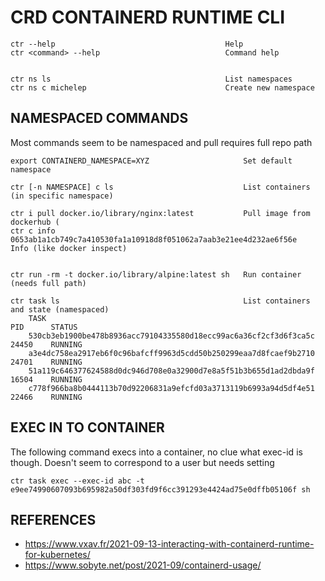 # CRD CONTAINERD RUNTIME CLI


    ctr --help                                      Help
    ctr <command> --help                            Command help


    ctr ns ls                                       List namespaces
    ctr ns c michelep                               Create new namespace


## NAMESPACED COMMANDS

Most commands seem to be namespaced and pull requires full repo path

    export CONTAINERD_NAMESPACE=XYZ                     Set default namespace

    ctr [-n NAMESPACE] c ls                             List containers (in specific namespace)

    ctr i pull docker.io/library/nginx:latest           Pull image from dockerhub (
    ctr c info 0653ab1a1cb749c7a410530fa1a10918d8f051062a7aab3e21ee4d232ae6f56e         Info (like docker inspect)


    ctr run -rm -t docker.io/library/alpine:latest sh   Run container (needs full path)    

    ctr task ls                                         List containers and state (namespaced)
        TASK                                                                PID      STATUS
        530cb3eb1900be478b8936acc79104335580d18ecc99ac6a36cf2cf3d6f3ca5c    24450    RUNNING
        a3e4dc758ea2917eb6f0c96bafcff9963d5cdd50b250299eaa7d8fcaef9b2710    24701    RUNNING
        51a119c646377624588d0dc946d708e0a32900d7e8a5f51b3b655d1ad2dbda9f    16504    RUNNING
        c778f966ba8b0444113b70d92206831a9efcfd03a3713119b6993a94d5df4e51    22466    RUNNING

## EXEC IN TO CONTAINER

The following command execs into a container, no clue what exec-id is though. Doesn't seem to correspond to a user but needs setting

    ctr task exec --exec-id abc -t e9ee74990607093b695982a50df303fd9f6cc391293e4424ad75e0dffb05106f sh


## REFERENCES

* https://www.vxav.fr/2021-09-13-interacting-with-containerd-runtime-for-kubernetes/
* https://www.sobyte.net/post/2021-09/containerd-usage/

